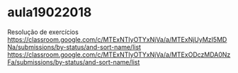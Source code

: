 # aula19022018
Resolução de exercícios 
https://classroom.google.com/c/MTExNTIyOTYxNjVa/a/MTExNjUyMzI5MDNa/submissions/by-status/and-sort-name/list
https://classroom.google.com/c/MTExNTIyOTYxNjVa/a/MTExODczMDA0NzFa/submissions/by-status/and-sort-name/list
